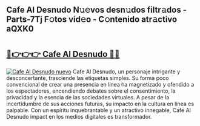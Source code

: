 ## Cafe Al Desnudo N𝚞𝚎vos desn𝚞dos filtr𝚊dos - Parts-7Tj F𝚘tos vid𝚎o - C𝚘ntenido atr𝚊ctivo aQXK0

# <h2><a href="http://mbb866.tromn.icu/?c=Cafe+Al+Desnudo">🔗👉👉👉 Cafe Al Desnudo 🔗🔗</a></h2>

[![Cafe Al Desnudo nuevo](https://i.imgur.com/pEAQMta.gif)](http://mbb866.tromn.icu/?c=Cafe+Al+Desnudo)
Cafe Al Desnudo, un personaje intrigante y desconcertante, trasciende las etiquetas simples. Su forma poco convencional de crear una presencia en línea ha magnetizado y ofendido a los espectadores, encendiendo debates sobre el consentimiento, la privacidad y la esencia de las sociedades virtuales. A pesar de la incertidumbre de sus acciones futuras, su impacto en la cultura en línea es palpable. Con un espíritu inquebrantable y un atractivo innegable, Cafe Al Desnudo impact en los medios digitales es transformador.
